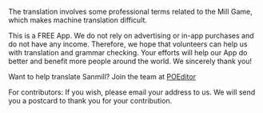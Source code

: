 The translation involves some professional terms related to the Mill Game, which makes machine translation difficult. 

This is a FREE App. We do not rely on advertising or in-app purchases and do not have any income. Therefore, we hope that volunteers can help us with translation and grammar checking. Your efforts will help our App do better and benefit more people around the world. We sincerely thank you!

Want to help translate Sanmill?
Join the team at [POEditor](https://poeditor.com/join/project?hash=DStQiKAsPb)

For contributors:
If you wish, please email your address to us. We will send you a postcard to thank you for your contribution.